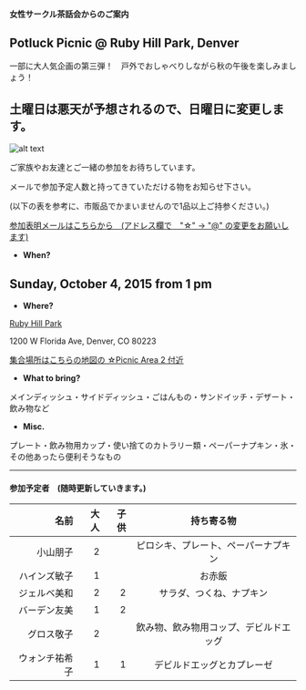 #### 女性サークル茶話会からのご案内
## Potluck Picnic @ Ruby Hill Park, Denver
一部に大人気企画の第三弾！　戸外でおしゃべりしながら秋の午後を楽しみましょう！ 

## 土曜日は悪天が予想されるので、日曜日に変更します。
![alt text](http://static1.squarespace.com/static/50940f26e4b05d6afda39c71/t/509aa126e4b0472f6bf1bcdc/1352311079199/20111024__pavillion%7Ep1.jpg?format=750w)

ご家族やお友達とご一緒の参加をお待ちしています。

メールで参加予定人数と持ってきていただける物をお知らせ下さい。

(以下の表を参考に、市販品でかまいませんので1品以上ご持参ください。)

<a href="mailto:tomoko.kd☆gmail.com?subject=Potluck Picnic @ Ruby Hill Park">参加表明メールはこちらから　(アドレス欄で　"☆" -> "@" の変更をお願いします)</a>


* __When?__ 

## Sunday, October 4, 2015 from 1 pm


* __Where?__ 

[Ruby Hill Park](https://www.google.com/maps/place/Ruby+Hill+Park/@39.6858296,-105.0043237,16z/data=!3m1!4b1!4m2!3m1!1s0x876c7fa3495e7ab7:0x9d3da3ab45c18b98 "Where?")

1200 W Florida Ave, Denver, CO 80223

[集合場所はこちらの地図の ☆Picnic Area 2 付近](http://www.denvergov.org/portals/747/documents/parkart/ParkArt_Ruby%20Hill%20Park.pdf)

* __What to bring?__

メインディッシュ・サイドディッシュ・ごはんもの・サンドイッチ・デザート・飲み物など

* __Misc.__

プレート・飲み物用カップ・使い捨てのカトラリー類・ペーパーナプキン・氷・その他あったら便利そうなもの

***
#### 参加予定者　(随時更新していきます。)
| 名前　|大人|子供| 持ち寄る物|
|--------:|---:|---:|:---------:|
|小山朋子|2| |ピロシキ、プレート、ペーパーナプキン|
|ハインズ敏子|1| |お赤飯|
|ジェルベ美和|2|2|サラダ、つくね、ナプキン |
|バーデン友美|1|2| |
|グロス敬子|2| |飲み物、飲み物用コップ、デビルドエッグ|
|ウォンチ祐希子|1|1|デビルドエッグとカプレーゼ|
